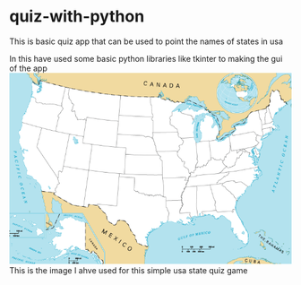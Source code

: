 # quiz-with-python
This is basic quiz app that can be used to point the names of states in usa

In this have used some basic python libraries like tkinter to making the gui of the app
[](!https://github.com/VishalVinayRam/quiz-with-python/blob/main/blank_states_img.gif)
<img src ="https://github.com/VishalVinayRam/quiz-with-python/blob/main/blank_states_img.gif">
This is the image I ahve used for this simple usa state quiz game
